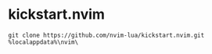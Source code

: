 # kickstart.nvim

```
git clone https://github.com/nvim-lua/kickstart.nvim.git %localappdata%\nvim\
```
